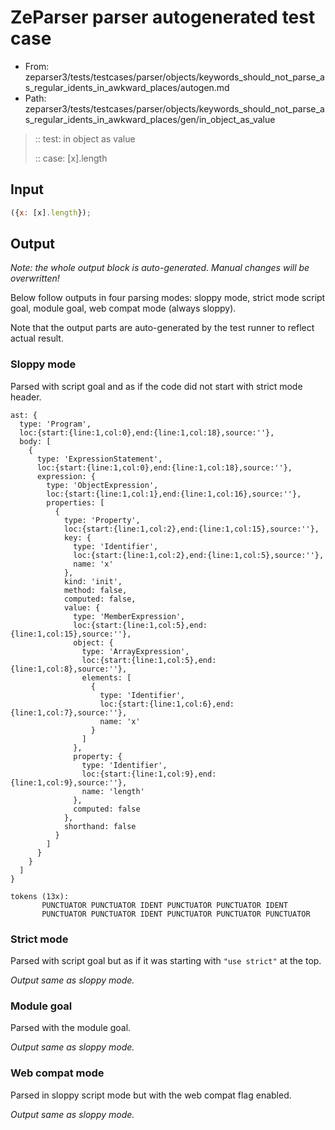 # ZeParser parser autogenerated test case

- From: zeparser3/tests/testcases/parser/objects/keywords_should_not_parse_as_regular_idents_in_awkward_places/autogen.md
- Path: zeparser3/tests/testcases/parser/objects/keywords_should_not_parse_as_regular_idents_in_awkward_places/gen/in_object_as_value

> :: test: in object as value
>
> :: case: [x].length

## Input


`````js
({x: [x].length});
`````

## Output

_Note: the whole output block is auto-generated. Manual changes will be overwritten!_

Below follow outputs in four parsing modes: sloppy mode, strict mode script goal, module goal, web compat mode (always sloppy).

Note that the output parts are auto-generated by the test runner to reflect actual result.

### Sloppy mode

Parsed with script goal and as if the code did not start with strict mode header.

`````
ast: {
  type: 'Program',
  loc:{start:{line:1,col:0},end:{line:1,col:18},source:''},
  body: [
    {
      type: 'ExpressionStatement',
      loc:{start:{line:1,col:0},end:{line:1,col:18},source:''},
      expression: {
        type: 'ObjectExpression',
        loc:{start:{line:1,col:1},end:{line:1,col:16},source:''},
        properties: [
          {
            type: 'Property',
            loc:{start:{line:1,col:2},end:{line:1,col:15},source:''},
            key: {
              type: 'Identifier',
              loc:{start:{line:1,col:2},end:{line:1,col:5},source:''},
              name: 'x'
            },
            kind: 'init',
            method: false,
            computed: false,
            value: {
              type: 'MemberExpression',
              loc:{start:{line:1,col:5},end:{line:1,col:15},source:''},
              object: {
                type: 'ArrayExpression',
                loc:{start:{line:1,col:5},end:{line:1,col:8},source:''},
                elements: [
                  {
                    type: 'Identifier',
                    loc:{start:{line:1,col:6},end:{line:1,col:7},source:''},
                    name: 'x'
                  }
                ]
              },
              property: {
                type: 'Identifier',
                loc:{start:{line:1,col:9},end:{line:1,col:9},source:''},
                name: 'length'
              },
              computed: false
            },
            shorthand: false
          }
        ]
      }
    }
  ]
}

tokens (13x):
       PUNCTUATOR PUNCTUATOR IDENT PUNCTUATOR PUNCTUATOR IDENT
       PUNCTUATOR PUNCTUATOR IDENT PUNCTUATOR PUNCTUATOR PUNCTUATOR
`````

### Strict mode

Parsed with script goal but as if it was starting with `"use strict"` at the top.

_Output same as sloppy mode._

### Module goal

Parsed with the module goal.

_Output same as sloppy mode._

### Web compat mode

Parsed in sloppy script mode but with the web compat flag enabled.

_Output same as sloppy mode._
